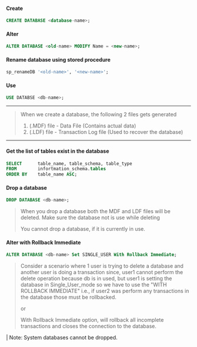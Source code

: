 
#### Create
```sql
CREATE DATABASE <database-name>;
```
#### Alter
```sql
ALTER DATABASE <old-name> MODIFY Name = <new-name>;
```

#### Rename database using stored procedure
```sql
sp_renameDB '<old-name>', '<new-name>';
```
#### Use
```sql
USE DATABSE <db-name>;
```

---

> When we create a database, the following 2 files gets generated
> 	1. (.MDF) file - Data File (Contains actual data)
> 	2. (.LDF) file - Transaction Log file (Used to recover the database)

---


#### Get the list of tables exist in the database
```sql
SELECT      table_name, table_schema, table_type
FROM        infortmation_schema.tables
ORDER BY    table_name ASC;
```

#### Drop a database
```sql
DROP DATABASE <db-name>;
```
> When you drop a database both the MDF and LDF files will be deleted.
> Make sure the database not is use while deleting
> 
> You cannot drop a database, if it is currently in use. 

#### Alter with Rollback Immediate
```sql
ALTER DATABASE <db-name> Set SINGLE_USER With Rollback Immediate;
```

> Consider a scenario where 1 user is trying to delete a database and another user is doing a transaction since, user1 cannot perform the delete operation because db is in used, but user1 is setting the database in Single_User_mode so we have to use the "WITH ROLLBACK IMMEDIATE" i.e., if user2 was perform any transactions in the database those must be rollbacked.
> 
> or
> 
> With Rollback Immediate option, will rollback all incomplete transactions and closes the connection to the database.


| Note: System databases cannot be dropped.